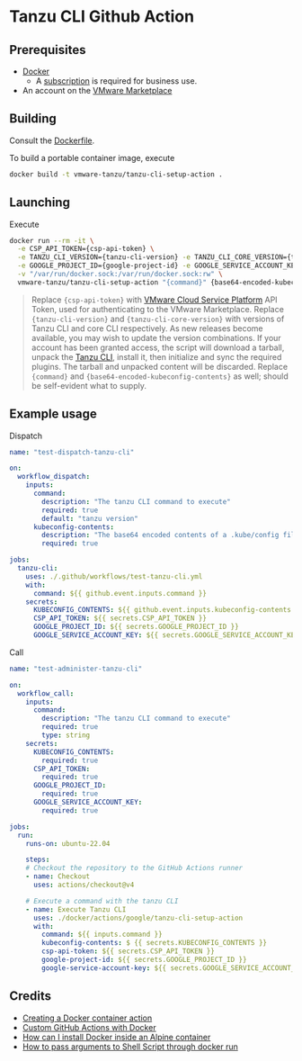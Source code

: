 # Tanzu CLI Github Action

## Prerequisites

* [Docker](https://docs.docker.com/desktop/)
  * A [subscription](https://www.docker.com/blog/updating-product-subscriptions/) is required for business use.
* An account on the [VMware Marketplace](https://marketplace.cloud.vmware.com/)


## Building

Consult the [Dockerfile](Dockerfile).

To build a portable container image, execute

```bash
docker build -t vmware-tanzu/tanzu-cli-setup-action .
```


## Launching

Execute

```bash
docker run --rm -it \
  -e CSP_API_TOKEN={csp-api-token} \
  -e TANZU_CLI_VERSION={tanzu-cli-version} -e TANZU_CLI_CORE_VERSION={tanzu-cli-core-version} \
  -e GOOGLE_PROJECT_ID={google-project-id} -e GOOGLE_SERVICE_ACCOUNT_KEY={google-service-account-key} \
  -v "/var/run/docker.sock:/var/run/docker.sock:rw" \
  vmware-tanzu/tanzu-cli-setup-action "{command}" {base64-encoded-kubeconfig-contents}
```
> Replace `{csp-api-token}` with [VMware Cloud Service Platform](https://console.cloud.vmware.com) API Token, used for authenticating to the VMware Marketplace.  Replace `{tanzu-cli-version}` and `{tanzu-cli-core-version}` with versions of Tanzu CLI and core CLI respectively.  As new releases become available, you may wish to update the version combinations.  If your account has been granted access, the script will download a tarball, unpack the [Tanzu CLI](https://docs.vmware.com/en/VMware-Tanzu-Kubernetes-Grid/1.6/vmware-tanzu-kubernetes-grid-16/GUID-install-cli.html), install it, then initialize and sync the required plugins.  The tarball and unpacked content will be discarded.  Replace `{command}` and `{base64-encoded-kubeconfig-contents}` as well; should be self-evident what to supply.


## Example usage

Dispatch

```yaml
name: "test-dispatch-tanzu-cli"

on:
  workflow_dispatch:
    inputs:
      command:
        description: "The tanzu CLI command to execute"
        required: true
        default: "tanzu version"
      kubeconfig-contents:
        description: "The base64 encoded contents of a .kube/config file that already has the current Kubernetes cluster context set"
        required: true

jobs:
  tanzu-cli:
    uses: ./.github/workflows/test-tanzu-cli.yml
    with:
      command: ${{ github.event.inputs.command }}
    secrets:
      KUBECONFIG_CONTENTS: ${{ github.event.inputs.kubeconfig-contents }}
      CSP_API_TOKEN: ${{ secrets.CSP_API_TOKEN }}
      GOOGLE_PROJECT_ID: ${{ secrets.GOOGLE_PROJECT_ID }}
      GOOGLE_SERVICE_ACCOUNT_KEY: ${{ secrets.GOOGLE_SERVICE_ACCOUNT_KEY }}
```

Call

```yaml
name: "test-administer-tanzu-cli"

on:
  workflow_call:
    inputs:
      command:
        description: "The tanzu CLI command to execute"
        required: true
        type: string
    secrets:
      KUBECONFIG_CONTENTS:
        required: true
      CSP_API_TOKEN:
        required: true
      GOOGLE_PROJECT_ID:
        required: true
      GOOGLE_SERVICE_ACCOUNT_KEY:
        required: true

jobs:
  run:
    runs-on: ubuntu-22.04

    steps:
    # Checkout the repository to the GitHub Actions runner
    - name: Checkout
      uses: actions/checkout@v4

    # Execute a command with the tanzu CLI
    - name: Execute Tanzu CLI
      uses: ./docker/actions/google/tanzu-cli-setup-action
      with:
        command: ${{ inputs.command }}
        kubeconfig-contents: $ {{ secrets.KUBECONFIG_CONTENTS }}
        csp-api-token: ${{ secrets.CSP_API_TOKEN }}
        google-project-id: ${{ secrets.GOOGLE_PROJECT_ID }}
        google-service-account-key: ${{ secrets.GOOGLE_SERVICE_ACCOUNT_KEY }}
```

## Credits

* [Creating a Docker container action](https://docs.github.com/en/actions/creating-actions/creating-a-docker-container-action)
* [Custom GitHub Actions with Docker](https://dev.to/sethetter/custom-github-actions-with-docker-3ik3)
* [How can I install Docker inside an Alpine container](https://stackoverflow.com/questions/54099218/how-can-i-install-docker-inside-an-alpine-container)
* [How to pass arguments to Shell Script through docker run](https://stackoverflow.com/questions/32727594/how-to-pass-arguments-to-shell-script-through-docker-run)